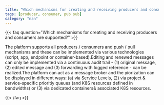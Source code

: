 ```yaml
---
title: "Which mechanisms for creating and receiving producers and consumers are supported?"
tags: [producer, consumer, pub sub]
category: "nan"
---
```


<!-- QUESTION -->

{{< faq question="Which mechanisms for creating and receiving producers and consumers are supported?" >}}

<!-- ANSWER -->

The platform supports all producers / consumers and push / pull mechanisms and these can be implemented via various technologies (script, app, endpoint or container-based).Editing and renewed messages can only be implemented via a continuous audit trail - (1) original message, (2) edited message and (3) forwarding with logged reference - can be realized.The platform can act as a message broker and the piorization can be displayed in different ways: (a) via Service Levels, (2) via project & service-specific prioritiy queues (and K8S resources defined in bandwidths) or (3) via dedicated containers& associated K8S resources.

{{< /faq >}}

